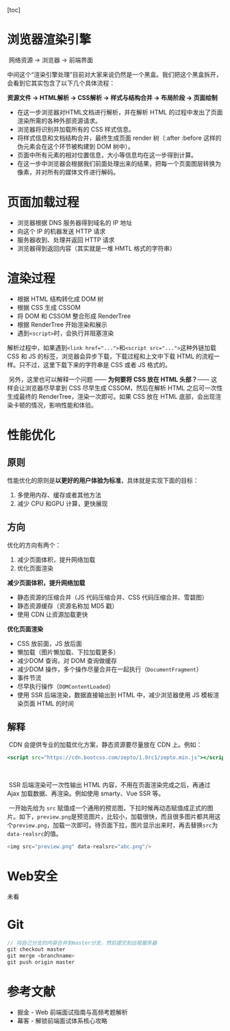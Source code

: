 [toc]



# 浏览器渲染引擎

​	网络资源 -> 浏览器 -> 前端界面

​	中间这个“渲染引擎处理”目前对大家来说仍然是一个黑盒。我们把这个黑盒拆开，会看到它其实包含了以下几个具体流程：

**资源文件 -> HTML解析 -> CSS解析 -> 样式与结构合并 -> 布局阶段 -> 页面绘制**

- 在这一步浏览器对HTML文档进行解析，并在解析 HTML 的过程中发出了页面渲染所需的各种外部资源请求。
- 浏览器将识别并加载所有的 CSS 样式信息。
- 将样式信息和文档结构合并，最终生成页面 render 树（:after :before 这样的伪元素会在这个环节被构建到 DOM 树中）。
- 页面中所有元素的相对位置信息，大小等信息均在这一步得到计算。
- 在这一步中浏览器会根据我们前面处理出来的结果，把每一个页面图层转换为像素，并对所有的媒体文件进行解码。



# 页面加载过程

*   浏览器根据 DNS 服务器得到域名的 IP 地址
*   向这个 IP 的机器发送 HTTP 请求
*   服务器收到、处理并返回 HTTP 请求
*   浏览器得到返回内容（其实就是一堆 HMTL 格式的字符串）



# 渲染过程

*   根据 HTML 结构转化成 DOM 树
*   根据 CSS 生成 CSSOM
*   将 DOM 和 CSSOM 整合形成 RenderTree
*   根据 RenderTree 开始渲染和展示
*   遇到`<script>`时，会执行并阻塞渲染

​    解析过程中，如果遇到`<link href="...">`和`<script src="...">`这种外链加载 CSS 和 JS 的标签，浏览器会异步下载，下载过程和上文中下载 HTML 的流程一样。只不过，这里下载下来的字符串是 CSS 或者 JS 格式的。

​	另外，这里也可以解释一个问题 —— **为何要将 CSS 放在 HTML 头部？**—— 这样会让浏览器尽早拿到 CSS 尽早生成 CSSOM，然后在解析 HTML 之后可一次性生成最终的 RenderTree，渲染一次即可。如果 CSS 放在 HTML 底部，会出现渲染卡顿的情况，影响性能和体验。





# 性能优化

## 原则

性能优化的原则是**以更好的用户体验为标准**，具体就是实现下面的目标：

1.  多使用内存、缓存或者其他方法
2.  减少 CPU 和GPU 计算，更快展现



## 方向

优化的方向有两个：

1. 减少页面体积，提升网络加载
2. 优化页面渲染

**减少页面体积，提升网络加载**

*   静态资源的压缩合并（JS 代码压缩合并、CSS 代码压缩合并、雪碧图）
*   静态资源缓存（资源名称加 MD5 戳）
*   使用 CDN 让资源加载更快



**优化页面渲染**

*   CSS 放前面，JS 放后面
*   懒加载（图片懒加载、下拉加载更多）
*   减少DOM 查询，对 DOM 查询做缓存
*   减少DOM 操作，多个操作尽量合并在一起执行（`DocumentFragment`）
*   事件节流
*   尽早执行操作（`DOMContentLoaded`）
*   使用 SSR 后端渲染，数据直接输出到 HTML 中，减少浏览器使用 JS 模板渲染页面 HTML 的时间





## 解释

​	CDN 会提供专业的加载优化方案，静态资源要尽量放在 CDN 上。例如：	

```jsx
<script src="https://cdn.bootcss.com/zepto/1.0rc1/zepto.min.js"></script>
```

​	

​	SSR 后端渲染可一次性输出 HTML 内容，不用在页面渲染完成之后，再通过 Ajax 加载数据、再渲染。例如使用 smarty、Vue SSR 等。



​	一开始先给为 `src` 赋值成一个通用的预览图，下拉时候再动态赋值成正式的图片。如下，`preview.png`是预览图片，比较小，加载很快，而且很多图片都共用这个`preview.png`，加载一次即可。待页面下拉，图片显示出来时，再去替换`src`为`data-realsrc`的值。

```js
<img src="preview.png" data-realsrc="abc.png"/>
```





# Web安全

未看





# Git

```js
// 将自己分支的内容合并到master分支，然后提交到远程服务器
git checkout master
git merge <branchname>
git push origin master
```









































# 参考文献

- 掘金 - Web 前端面试指南与高频考题解析
- 幕客 - 解锁前端面试体系核心攻略